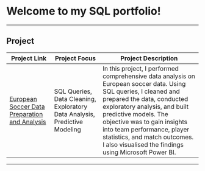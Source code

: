 # Welcome to my SQL portfolio!

---
## Project 

| Project Link | Project Focus | Project Description |
|--------------|---------------|---------------------|
| [European Soccer Data Preparation and Analysis](https://github.com/AMichaelDS/SQL/blob/main/European%20Soccer%20Data.md) | SQL Queries, Data Cleaning, Exploratory Data Analysis, Predictive Modeling | In this project, I performed comprehensive data analysis on European soccer data. Using SQL queries, I cleaned and prepared the data, conducted exploratory analysis, and built predictive models. The objective was to gain insights into team performance, player statistics, and match outcomes. I also visualised the findings using Microsoft Power BI. |

---
